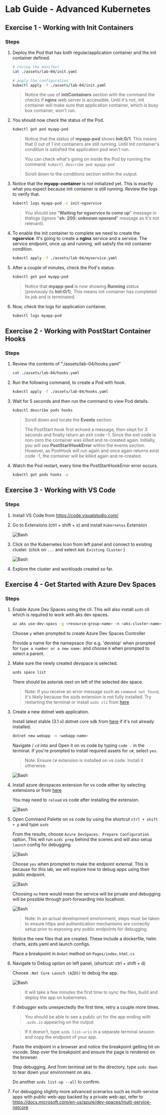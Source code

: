 # Lab Guide - Advanced Kubernetes

## Exercise 1 - Working with Init Containers

### Steps

1. Deploy the Pod that has both regular/application
container and the init container defined. 

    ```bash
    # review the manifest
    cat ./assets/lab-04/init.yaml

    # apply the configuration
    kubectl apply -f ./assets/lab-04/init.yaml
    ```

    > Notice the use of **initContainers** section with the command the checks if **nginx** web server is accessible. Until it's not, init container will make sure that application container, which is busy box container, won't run. 

2. You should now check the status of the Pod. 

    ```bash
    kubectl get pod myapp-pod
    ```

    > Notice that the status of **myapp-pod** shows **Init:0/1**. This means that 0 out of 1 init containers are still running. Until init container's condition is satisfied the application pod won't run.  
    > 
    > You can check what's going on inside the Pod by running the command: ```kubectl describe pod myapp-pod```
    >
    > Scroll down to the conditions section within the output.

1. Notice that the **myapp-container** is not initialized yet. This is exactly what you expect because init container is still running. Review the logs to verify that.

    ```bash
    kubectl logs myapp-pod -c init-ngservice
    ```

    > You should see "**Waiting for ngservice to come up**" message in thelogs (ignore "**sh: 200: unknown operand**" message as it's not relevant).  

1. To enable the init container to complete we need to create the **ngservice**. It's going to create a **nginx** service and a service. The service endpoint, once up and running, will satisfy the init container condition.

    ```bash
    kubectl apply -f ./assets/lab-04/myservice.yaml
    ```

1. After a couple of minutes, check the Pod's status:

    ```bash
    kubectl get pod myapp-pod
    ```

    > Notice that **myapp-pod** is now showing **Running** status (previously its **Init:0/1**), This means init container has completed its job and is terminated.  

1. Now, check the logs for application container.

    ```bash
    kubectl logs myapp-pod
    ```

## Exercise 2 - Working with PostStart Container Hooks

### Steps

1. Review the contents of "./assets/lab-04/hooks.yaml"

    ```bash
    cat ./assets/lab-04/hooks.yaml
    ```

2. Run the following command, to create a Pod with hook.  

    ```bash
    kubectl apply -f ./assets/lab-04/hooks.yaml
    ```
    
3. Wait for 5 seconds and then run the command to view Pod details.

    ```bash
    kubectl describe pods hooks
    ```

    > Scroll down and locate the **Events** section. 
    >
    > The PostStart hook first echoed a message, then slept for 3 seconds and finally return an exit code -1. Since the exit code is non-zero the container was killed and re-created again. Initially, you will see **PostStartHookError** within the events section. However, as PostHook will run again and once again returns exist code -1, the container will be killed again and re-created.  

4. Watch the Pod restart, every time the PostStartHookError error occurs.

    ```bash
    kubectl get pods hooks -w
    ```

## Exercise 3 - Working with VS Code

### Steps

1. Install VS Code from https://code.visualstudio.com/ 

2. Go to Extensions (ctrl + shift + x) and install `Kubernetes` Extension 

    ![Bash](./imgs/04/03_k8s_extension.png)

3. Click on the Kubernetes Icon from left panel and connect to existing cluster. (click on `...` and select `Add Existing CLuster` )

    ![Bash](./imgs/04/03_k8s_add_existing_cluster.png)

4. Explore the cluster and workloads created so far.

## Exercise 4 - Get Started with Azure Dev Spaces

### Steps

1. Enable Azure Dev Spaces using the cli. This will also install `azds` cli which is required to work with aks dev spaces.

    ```bash
    az aks use-dev-spacs -g <resource-group-name> -n <aks-cluster-name>
    ```

    Choose `y` when prompted to create Azure Dev Spaces Controller

    Provide a name for the namepsace (for e.g. 'develop' when prompted for `type a number or a new name:` and choose `0` when prompted to select a parent.

2. Make sure the newly created devspace is selected.

    ```bash
    azds space list
    ```
    There should be asterisk next on left of the selected dev space.

    >Note: If you receive an error message such as `command not found`, it's likely because the azds extension is not fully installed. Try restarting the terminal or install `azds cli` from [here](https://docs.microsoft.com/bs-latn-ba/azure/dev-spaces/how-to/install-dev-spaces#install-the-client-side-tools)

3. Create a new dotnet web application. 

    Install latest stable (3.1.x) dotnet core sdk from [here](https://dotnet.microsoft.com/download) if it's not already installed. 

    ```bash
    dotnet new webapp -n <webapp-name>
    ```

    Navigate / `cd` into <webapp-name> and Open it on vs code by typing `code .` in the terminal. If you're prompted to install required assets for `c#`, select `yes`. 
    
    > Note: Ensure `C#` extension is installed on vs code. Install it otherwise.  

    ![Bash](./imgs/04/04_csharp_assets.png)

4. Install azure devspaces extension for vs code either by selecting extensions or from [here](https://marketplace.visualstudio.com/items?itemName=azuredevspaces.azds)

    You may need to `reload` vs code after installing the extension.

    ![Bash](./imgs/04/04_azds_vs_code_extension.png)

5. Open Command Palette on vs code by using the shortcut `ctrl + shift + p` and type `azds`

    From the results, choose `Azure DevSpaces: Prepare Configuration` option. This will run `azds prep` behind the scenes and will also setup `launch` config for debugging.

    ![Bash](./imgs/04/04_azds_prep.png)

    Choose `yes` when prompted to make the endpoint external. This is because for this lab, we will explore how to debug apps using their public endpoint. 

    ![Bash](./imgs/04/04_azds_endpoint_type.png)

    Choosing `no` here would mean the service will be private and debugging will be possible through port-forwarding into localhost. 

    ![Bash](./imgs/04/04_azds_prep_confirmation.png)
    
    >Note: In an actual development environment, steps must be taken to ensure https and authentication mechanisms are correctly setup prior to exposing any public endpoints for debugging.

    Notice the new files that are created. These include a dockerfile, helm charts, azds.yaml and launch configs.    

    Place a breakpoint in `OnGet` method on `Pages/index.html.cs`  
    
6. Navigate to Debug option on left panel, (shortcut: ctrl + shift + d)

    Choose `.Net Core Launch (AZDS)` to debug the app.

    ![Bash](./imgs/04/04_azds_debug_option.png)

    >It will take a few minutes the first time to sync the files, build and deploy the app on kubernetes.

    If debugger exits unexpectedly the first time, retry a couple more times.

    >You should be able to see a public uri for the app ending with `.azds.io` appearing on the output.
    
    >If it doesn't, type `azds list-uris` in a separate terminal session and copy the endpoint of your app.

    Paste the endpoint in a browser and notice the breakpoint getting hit on vscode. Step over the breakpoint and ensure the page is rendered on the browser.

    Stop debugging. And from terminal set to the <app-name> directory, type `azds down` to tear down your environment on aks. 

    Do another `azds list-up --all` to confirm.


7. For debugging slightly more advanced scenarios such as multi-service apps with public web-app backed by a private web-api, refer to https://docs.microsoft.com/en-us/azure/dev-spaces/multi-service-netcore




    
